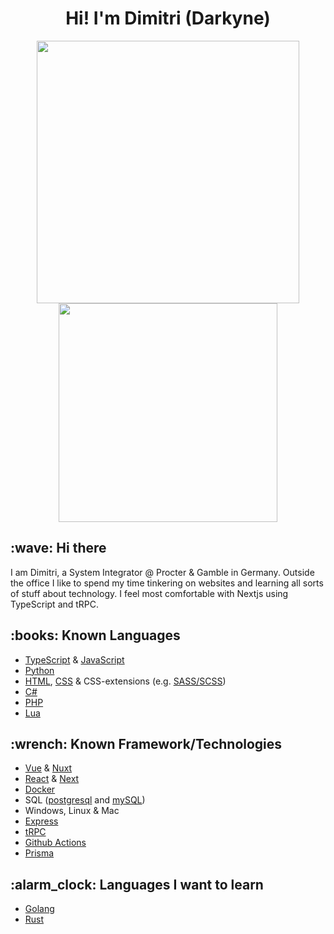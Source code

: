 <div align="center">
<h1>Hi! I'm Dimitri (Darkyne)</h1>
<img width="420" src="https://github-readme-stats.vercel.app/api?username=xdarkyne&count_private=true&theme=nord&show_icons=true&hide_border=true&include_all_commits=true&custom_title=My%20Github%20Stats"/><img width="350" src="https://github-readme-stats.vercel.app/api/top-langs/?username=xdarkyne&layout=compact&theme=nord&hide_border=true"/>
</div>

<h2>:wave: Hi there</h2>

I am Dimitri, a System Integrator @ Procter & Gamble in Germany. Outside the office I like to spend my time tinkering on websites and learning all sorts of stuff about technology. I feel most comfortable with Nextjs using TypeScript and tRPC.

<h2>:books: Known Languages</h2>

- [TypeScript](https://www.typescriptlang.org/) & [JavaScript](https://www.javascript.com/)
- [Python](https://www.python.org/)
- [HTML](https://www.w3.org/html/), [CSS](https://www.w3.org/Style/CSS/Overview.en.html) & CSS-extensions (e.g. [SASS/SCSS](https://sass-lang.com/))
- [C#](https://dotnet.microsoft.com/en-us/languages/csharp/)
- [PHP](https://www.php.net/)
- [Lua](https://www.lua.org/)

<h2>:wrench: Known Framework/Technologies</h2>

- [Vue](https://vuejs.org/) & [Nuxt](https://nuxtjs.org/)
- [React](https://reactjs.org/) & [Next](https://nextjs.org/)
- [Docker](https://www.docker.com/)
- SQL ([postgresql](https://www.postgresql.org/) and [mySQL](https://www.mysql.com/))
- Windows, Linux & Mac
- [Express](http://expressjs.com/)
- [tRPC](https://trpc.io/)
- [Github Actions](https://docs.github.com/en/actions)
- [Prisma](https://www.prisma.io/)

<h2>:alarm_clock: Languages I want to learn</h2>

- [Golang](https://go.dev/)
- [Rust](https://www.rust-lang.org/)
